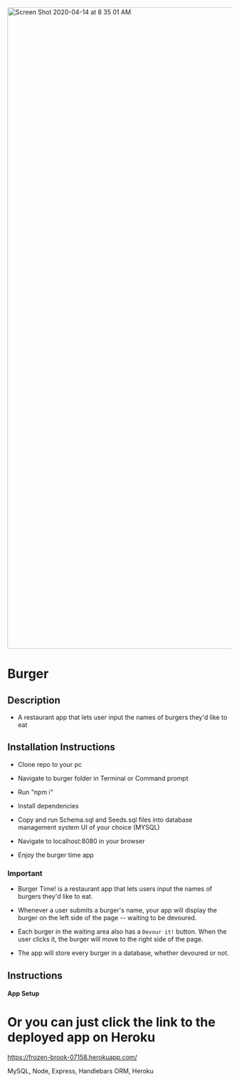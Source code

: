 <img width="1440" alt="Screen Shot 2020-04-14 at 8 35 01 AM" src="https://user-images.githubusercontent.com/53281244/79225722-28b70d00-7e2b-11ea-8a7d-795201b9fe82.png">

# Burger

## Description 

 * A restaurant app that lets user input the names of burgers they'd like to eat 

## Installation Instructions

 * Clone repo to your pc

 * Navigate to burger folder in Terminal or Command prompt

 * Run "npm i"
 
 * Install dependencies

 * Copy and run Schema.sql and Seeds.sql files into database management system UI of your choice (MYSQL)

 * Navigate to localhost:8080 in your browser

 * Enjoy the burger time app

### Important

* Burger Time! is a restaurant app that lets users input the names of burgers they'd like to eat.

* Whenever a user submits a burger's name, your app will display the burger on the left side of the page -- waiting to be devoured.

* Each burger in the waiting area also has a `Devour it!` button. When the user clicks it, the burger will move to the right side of the page.

* The app will store every burger in a database, whether devoured or not.

## Instructions

#### App Setup



# Or you can just click the link to the deployed app on Heroku #

https://frozen-brook-07158.herokuapp.com/

MySQL, Node, Express, Handlebars ORM, Heroku
